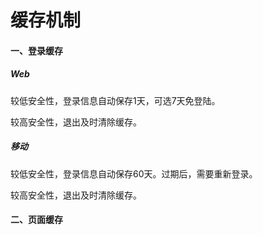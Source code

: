 # 缓存机制

#### 一、登录缓存

##### Web

较低安全性，登录信息自动保存1天，可选7天免登陆。

较高安全性，退出及时清除缓存。

##### 移动

较低安全性，登录信息自动保存60天。过期后，需要重新登录。

较高安全性，退出及时清除缓存。

#### 二、页面缓存



